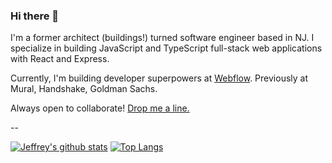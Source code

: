 ### Hi there 👋

I'm a former architect (buildings!) turned software engineer based in NJ. I specialize in building JavaScript and TypeScript full-stack web applications with React and Express.

Currently, I'm building developer superpowers at [Webflow](https://webflow.com/). Previously at Mural, Handshake, Goldman Sachs.

Always open to collaborate! [Drop me a line.](mailto:hi@jeffreyclu.com)

--

[![Jeffrey's github stats](https://github-readme-stats.vercel.app/api?username=jeffreyclu&theme=radical&hide_rank=true)](https://github.com/anuraghazra/github-readme-stats)
[![Top Langs](https://github-readme-stats.vercel.app/api/top-langs/?username=jeffreyclu&layout=compact&theme=radical)](https://github.com/anuraghazra/github-readme-stats)

<!--
**jeffreyclu/jeffreyclu** is a ✨ _special_ ✨ repository because its `README.md` (this file) appears on your GitHub profile.

Here are some ideas to get you started:

- 🔭 I’m currently working on ...
- 🌱 I’m currently learning ...
- 👯 I’m looking to collaborate on ...
- 🤔 I’m looking for help with ...
- 💬 Ask me about ...
- 📫 How to reach me: ...
- 😄 Pronouns: ...
- ⚡ Fun fact: ...
-->
